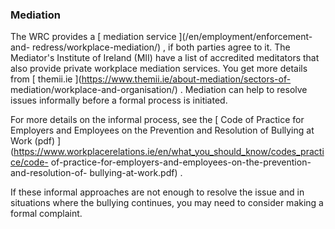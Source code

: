 ###  Mediation

The WRC provides a [ mediation service ](/en/employment/enforcement-and-
redress/workplace-mediation/) , if both parties agree to it. The Mediator's
Institute of Ireland (MII) have a list of accredited meditators that also
provide private workplace mediation services. You get more details from [
themii.ie ](https://www.themii.ie/about-mediation/sectors-of-
mediation/workplace-and-organisation/) . Mediation can help to resolve issues
informally before a formal process is initiated.

For more details on the informal process, see the [ Code of Practice for
Employers and Employees on the Prevention and Resolution of Bullying at Work
(pdf)
](https://www.workplacerelations.ie/en/what_you_should_know/codes_practice/code-
of-practice-for-employers-and-employees-on-the-prevention-and-resolution-of-
bullying-at-work.pdf) .

If these informal approaches are not enough to resolve the issue and in
situations where the bullying continues, you may need to consider making a
formal complaint.
